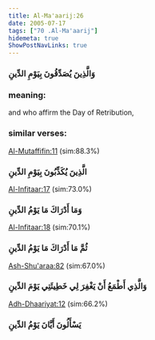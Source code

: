 ```yaml
---
title: Al-Ma'aarij:26
date: 2005-07-17
tags: ["70 .Al-Ma'aarij"]
hidemeta: true 
ShowPostNavLinks: true 
---
```

### وَالَّذِينَ يُصَدِّقُونَ بِيَوْمِ الدِّينِ
### meaning: 
and who affirm the Day of Retribution,
### similar verses: 

[Al-Mutaffifin:11](/83/11) (sim:88.3%)

### الَّذِينَ يُكَذِّبُونَ بِيَوْمِ الدِّينِ

[Al-Infitaar:17](/82/17) (sim:73.0%)

### وَمَا أَدْرَاكَ مَا يَوْمُ الدِّينِ

[Al-Infitaar:18](/82/18) (sim:70.1%)

### ثُمَّ مَا أَدْرَاكَ مَا يَوْمُ الدِّينِ

[Ash-Shu'araa:82](/26/82) (sim:67.0%)

### وَالَّذِي أَطْمَعُ أَنْ يَغْفِرَ لِي خَطِيئَتِي يَوْمَ الدِّينِ

[Adh-Dhaariyat:12](/51/12) (sim:66.2%)

### يَسْأَلُونَ أَيَّانَ يَوْمُ الدِّينِ
